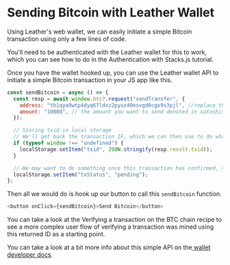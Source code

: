# Sending Bitcoin with Leather Wallet

Using Leather's web wallet, we can easily initiate a simple Bitcoin transaction using only a few lines of code.

You'll need to be authenticated with the Leather wallet for this to work, which you can see how to do in the Authentication with Stacks.js tutorial.

Once you have the wallet hooked up, you can use the Leather wallet API to initiate a simple Bitcoin transaction in your JS app like this.

```javascript
const sendBitcoin = async () => {
  const resp = await window.btc?.request("sendTransfer", {
    address: "tb1qya9wtp4dyq67ldxz2pyuz40esvgd0cgx9s3pjl", //replace this with whatever address you want to send to
    amount: "10000", // the amount you want to send denoted in satoshis
  });

  // Storing txid in local storage
  // We'll get back the transaction IF, which we can then use to do whatever we want
  if (typeof window !== "undefined") {
    localStorage.setItem("txid", JSON.stringify(resp.result.txid));
  }

  // We may want to do something once this transaction has confirmed, so we can set it to pending here and then use an API like mempool.space to query the Bitcoin chain for information about this transaction
  localStorage.setItem("txStatus", "pending");
};
```

Then all we would do is hook up our button to call this `sendBitcoin` function.

```javascript
<button onClick={sendBitcoin}>Send Bitcoin</button>
```

You can take a look at the Verifying a transaction on the BTC chain recipe to see a more complex user flow of verifying a transaction was mined using this returned ID as a starting point.

You can take a look at a bit more info about this simple API on the[ wallet developer docs](https://hirowallet.gitbook.io/developers/bitcoin/sign-transactions/sending-bitcoin).
